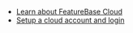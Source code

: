 * [Learn about FeatureBase Cloud](/cloud/cloud-introduction)
* [Setup a cloud account and login](/cloud/fbc-part1-signup)

<!-- Fix when the https://github.com/molecula/documentation/pull/268 goes in
* [Setup a FeatureBase Cloud account](/cloud/fbc-part1-signup)
* [Login to FeatureBase Cloud](/cloud/fbc-part2-login)
-->
